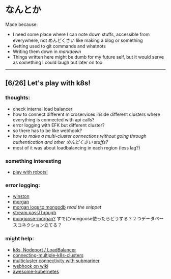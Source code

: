# なんとか

Made because:
- I need some place where I can note down stuffs, accessible from everywhere, not めんどくさい like making a blog or something
- Getting used to git commands and whatnots
- Writing them down in *markdown*
- Things written here might be dumb for my future self, but it would serve as something I could laugh out later on too

---

## [6/26] Let's play with k8s!

### thoughts:
- check internal load balancer
- how to connect different microservices inside different clusters where everything is connected with api calls?
- error logging with EFK but different cluster?
- so there has to be like webhook?
- *how to make a multi-cluster connections without going through authentication and other めんどくさい stuffs?*
- most of it was about loadbalancing in each region (less lag?)
### something interesting
- [play with robots!](https://medium.com/pollen-robotics/in-need-for-some-ai-robotics-exploration-but-no-access-to-a-physical-robot-no-problem-5c2fa47eeece)
### error logging:
- [winston](https://www.npmjs.com/package/winston)
- [morgan](https://github.com/expressjs/morgan)
- [morgan logs to mongodb](https://github.com/expressjs/morgan/pull/44#issuecomment-62309400) *read the snippet*
- [stream.passThrough](https://stackoverflow.com/questions/19445217/is-there-a-nodejs-passthrough-stream)
- [mongoose-morgan?](https://www.npmjs.com/package/mongoose-morgan) すでにmongoose使ったらどうする？２つデータベースコネクション立てる？
### might help:
- [k8s, Nodeport / LoadBalancer](https://kubernetes.io/docs/concepts/services-networking/service/#nodeport)
- [connecting-multiple-k8s-clusters](https://learnk8s.io/bite-sized/connecting-multiple-kubernetes-clusters)
- [multicluster connectivity with submariner](https://itnext.io/kubernetes-multi-cloud-and-multi-cluster-connectivity-with-submariner-test-cockroachdb-b79662209bd7)
- [webhook on wiki](https://en.wikipedia.org/wiki/Webhook)
- [awesome-kubernetes](https://github.com/ramitsurana/awesome-kubernetes#readme)